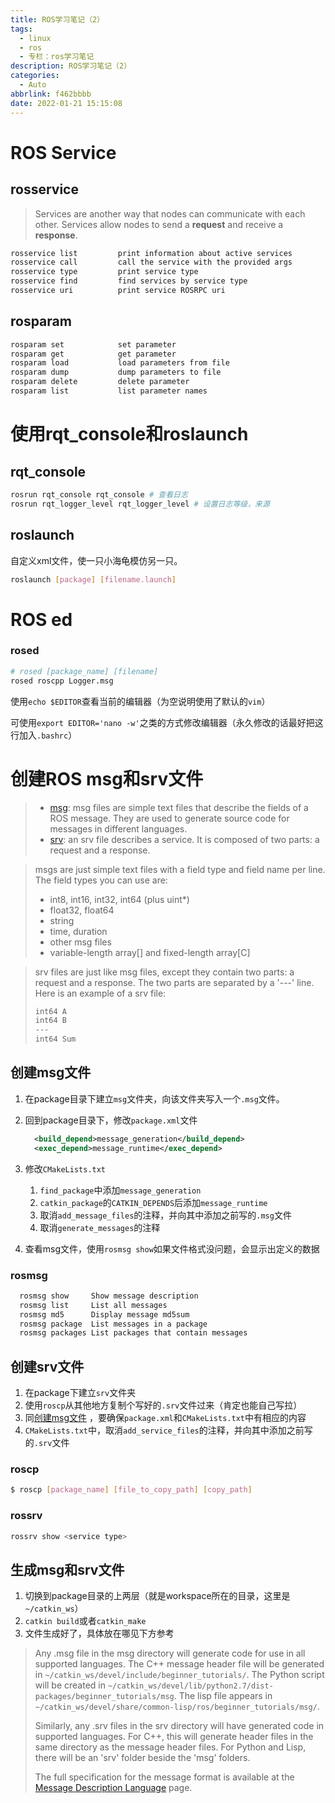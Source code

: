 ```yaml
---
title: ROS学习笔记（2）
tags:
  - linux
  - ros
  - 专栏：ros学习笔记
description: ROS学习笔记（2）
categories:
  - Auto
abbrlink: f462bbbb
date: 2022-01-21 15:15:08
---
```


# ROS Service

## rosservice

> Services are another way that nodes can communicate with each other. Services allow nodes to send a **request** and receive a **response**.

```bash
rosservice list         print information about active services
rosservice call         call the service with the provided args
rosservice type         print service type
rosservice find         find services by service type
rosservice uri          print service ROSRPC uri
```

## rosparam

```bash
rosparam set            set parameter
rosparam get            get parameter
rosparam load           load parameters from file
rosparam dump           dump parameters to file
rosparam delete         delete parameter
rosparam list           list parameter names
```

# 使用rqt_console和roslaunch

## rqt_console

```bash
rosrun rqt_console rqt_console # 查看日志
rosrun rqt_logger_level rqt_logger_level # 设置日志等级，来源
```

## roslaunch

自定义xml文件，使一只小海龟模仿另一只。

```bash
roslaunch [package] [filename.launch]
```

# ROS ed

### rosed

```bash
# rosed [package_name] [filename]
rosed roscpp Logger.msg
```

使用`echo $EDITOR`查看当前的编辑器（为空说明使用了默认的`vim`）

可使用`export EDITOR='nano -w'`之类的方式修改编辑器（永久修改的话最好把这行加入`.bashrc`）

# 创建ROS msg和srv文件

> - [msg](http://wiki.ros.org/msg): msg files are simple text files that describe the fields of a ROS message. They are used to generate source code for messages in different languages.
> - [srv](http://wiki.ros.org/srv): an srv file describes a service. It is composed of two parts: a request and a response.

> msgs are just simple text files with a field type and field name per line. The field types you can use are:
>
> - int8, int16, int32, int64 (plus uint*)
> - float32, float64
> - string
> - time, duration
> - other msg files
> - variable-length array[] and fixed-length array[C]

> srv files are just like msg files, except they contain two parts: a request and a response. The two parts are separated by a '---' line. Here is an example of a srv file:
>
> 
>
> ```bash
> int64 A
> int64 B
> ---
> int64 Sum
> ```

## 创建msg文件

1. 在package目录下建立`msg`文件夹，向该文件夹写入一个`.msg`文件。

2. 回到package目录下，修改`package.xml`文件

   ```xml
     <build_depend>message_generation</build_depend>
     <exec_depend>message_runtime</exec_depend>
   ```

3. 修改`CMakeLists.txt`

   1. `find_package`中添加`message_generation`
   2. `catkin_package`的`CATKIN_DEPENDS`后添加`message_runtime`
   3. 取消`add_message_files`的注释，并向其中添加之前写的`.msg`文件
   4. 取消`generate_messages`的注释

4. 查看msg文件，使用`rosmsg show`如果文件格式没问题，会显示出定义的数据

### rosmsg

```bash
  rosmsg show     Show message description
  rosmsg list     List all messages
  rosmsg md5      Display message md5sum
  rosmsg package  List messages in a package
  rosmsg packages List packages that contain messages
```

## 创建srv文件

1. 在package下建立`srv`文件夹
1. 使用`roscp`从其他地方复制个写好的`.srv`文件过来（肯定也能自己写拉）
1. 同[创建msg文件](#创建msg文件) ，要确保`package.xml`和`CMakeLists.txt`中有相应的内容
1. `CMakeLists.txt`中，取消`add_service_files`的注释，并向其中添加之前写的`.srv`文件

### roscp

```bash
$ roscp [package_name] [file_to_copy_path] [copy_path]
```

### rossrv

```bash
rossrv show <service type>
```

## 生成msg和srv文件

1. 切换到package目录的上两层（就是workspace所在的目录，这里是`~/catkin_ws`）
2. `catkin build`或者`catkin_make`
3. 文件生成好了，具体放在哪见下方参考

> Any .msg file in the msg directory will generate code for use in all supported languages. The C++ message header file will be generated in `~/catkin_ws/devel/include/beginner_tutorials/`. The Python script will be created in `~/catkin_ws/devel/lib/python2.7/dist-packages/beginner_tutorials/msg`. The lisp file appears in `~/catkin_ws/devel/share/common-lisp/ros/beginner_tutorials/msg/`.
>
> Similarly, any .srv files in the srv directory will have generated code in supported languages. For C++, this will generate header files in the same directory as the message header files. For Python and Lisp, there will be an 'srv' folder beside the 'msg' folders.
>
> The full specification for the message format is available at the [Message Description Language](http://wiki.ros.org/ROS/Message_Description_Language) page.
